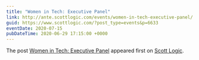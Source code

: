 ```yaml
---
title: "Women in Tech: Executive Panel"
link: http://ante.scottlogic.com/events/women-in-tech-executive-panel/
guid: https://www.scottlogic.com/?post_type=events&p=6633
eventDate: 2020-07-15
pubDateTime: 2020-06-29 17:15:00 +0000
---
```


<p>The post <a rel="nofollow" href="http://ante.scottlogic.com/events/women-in-tech-executive-panel/">Women in Tech: Executive Panel</a> appeared first on <a rel="nofollow" href="http://ante.scottlogic.com">Scott Logic</a>.</p>